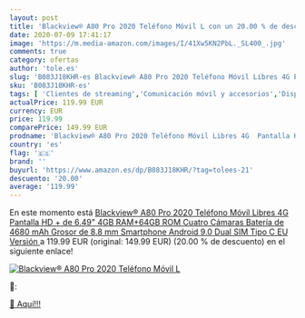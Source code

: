 ```yaml
---
layout: post
title: 'Blackview® A80 Pro 2020 Teléfono Móvil L con un 20.00 % de descuento'
date: 2020-07-09 17:41:17
image: 'https://m.media-amazon.com/images/I/41Xw5KN2PbL._SL400_.jpg'
comments: true
category: ofertas
author: 'tole.es'
slug: 'B083J18KHR-es Blackview® A80 Pro 2020 Teléfono Móvil Libres 4G Pantalla...'
sku: 'B083J18KHR-es'
tags: [ 'Clientes de streaming','Comunicación móvil y accesorios','Dispositivos para el streaming','Electrónica','Equipos de audio y Hi-Fi','Informática','Móviles','Móviles y smartphones libres','Tablets','android', ]
actualPrice: 119.99 EUR
currency: EUR
price: 119.99
comparePrice: 149.99 EUR
prodname: 'Blackview® A80 Pro 2020 Teléfono Móvil Libres 4G  Pantalla HD + de 6.49"  4GB RAM+64GB ROM  Cuatro Cámaras  Batería de 4680 mAh  Grosor de 8.8 mm  Smartphone Android 9.0  Dual SIM Tipo C  EU Versión '
country: 'es'
flag: '🇪🇸'
brand: ''
buyurl: 'https://www.amazon.es/dp/B083J18KHR/?tag=tolees-21'
descuento: '20.00'
average: '119.99'
---
```


En este momento está [Blackview® A80 Pro 2020 Teléfono Móvil Libres 4G  Pantalla HD + de 6.49"  4GB RAM+64GB ROM  Cuatro Cámaras  Batería de 4680 mAh  Grosor de 8.8 mm  Smartphone Android 9.0  Dual SIM Tipo C  EU Versión ](https://www.amazon.es/dp/B083J18KHR/?tag=tolees-21) a 119.99 EUR (original: 149.99 EUR) (20.00 %  de descuento) en el siguiente enlace!

[![Blackview® A80 Pro 2020 Teléfono Móvil L](https://m.media-amazon.com/images/I/41Xw5KN2PbL._SL400_.jpg)](https://www.amazon.es/dp/B083J18KHR/?tag=tolees-21)

🔎:


[🛒 Aquí!!!](https://www.amazon.es/dp/B083J18KHR/?tag=tolees-21)
